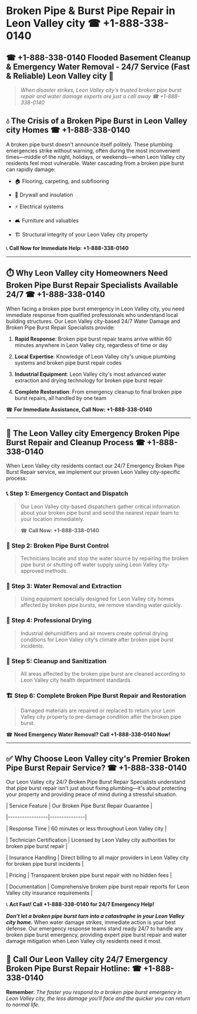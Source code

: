 # Broken Pipe & Burst Pipe Repair in Leon Valley city ☎ +1-888-338-0140  
## ☎ +1-888-338-0140 Flooded Basement Cleanup & Emergency Water Removal - 24/7 Service (Fast & Reliable) Leon Valley city 🚨  

> *When disaster strikes, Leon Valley city's trusted broken pipe burst repair and water damage experts are just a call away ☎ +1-888-338-0140*  

## 💧 The Crisis of a Broken Pipe Burst in Leon Valley city Homes ☎ +1-888-338-0140  

A broken pipe burst doesn't announce itself politely. These plumbing emergencies strike without warning, often during the most inconvenient times—middle of the night, holidays, or weekends—when Leon Valley city residents feel most vulnerable. Water cascading from a broken pipe burst can rapidly damage:  

* 🏠 Flooring, carpeting, and subflooring  
* 🧱 Drywall and insulation  
* ⚡ Electrical systems  
* 🛋️ Furniture and valuables  
* 🏗️ Structural integrity of your Leon Valley city property  

📞 **Call Now for Immediate Help: +1-888-338-0140**  

---  

## ⏱️ Why Leon Valley city Homeowners Need Broken Pipe Burst Repair Specialists Available 24/7 ☎ +1-888-338-0140  

When facing a broken pipe burst emergency in Leon Valley city, you need immediate response from qualified professionals who understand local building structures. Our Leon Valley city-based 24/7 Water Damage and Broken Pipe Burst Repair Specialists provide:  

1. **Rapid Response**: Broken pipe burst repair teams arrive within 60 minutes anywhere in Leon Valley city, regardless of time or day  
2. **Local Expertise**: Knowledge of Leon Valley city's unique plumbing systems and broken pipe burst repair codes  
3. **Industrial Equipment**: Leon Valley city's most advanced water extraction and drying technology for broken pipe burst repair  
4. **Complete Restoration**: From emergency cleanup to final broken pipe burst repairs, all handled by one team  

☎ **For Immediate Assistance, Call Now: +1-888-338-0140**  

---  

## 🔧 The Leon Valley city Emergency Broken Pipe Burst Repair and Cleanup Process ☎ +1-888-338-0140  

When Leon Valley city residents contact our 24/7 Emergency Broken Pipe Burst Repair service, we implement our proven Leon Valley city-specific process:  

### 📞 Step 1: Emergency Contact and Dispatch  
> Our Leon Valley city-based dispatchers gather critical information about your broken pipe burst and send the nearest repair team to your location immediately.  
> ☎ **Call Now: +1-888-338-0140**  

### 🚿 Step 2: Broken Pipe Burst Control  
> Technicians locate and stop the water source by repairing the broken pipe burst or shutting off water supply using Leon Valley city-approved methods.  

### 🌊 Step 3: Water Removal and Extraction  
> Using equipment specially designed for Leon Valley city homes affected by broken pipe bursts, we remove standing water quickly.  

### 💨 Step 4: Professional Drying  
> Industrial dehumidifiers and air movers create optimal drying conditions for Leon Valley city's climate after broken pipe burst incidents.  

### 🧼 Step 5: Cleanup and Sanitization  
> All areas affected by the broken pipe burst are cleaned according to Leon Valley city health department standards.  

### 🏗️ Step 6: Complete Broken Pipe Burst Repair and Restoration  
> Damaged materials are repaired or replaced to return your Leon Valley city property to pre-damage condition after the broken pipe burst.  

☎ **Need Emergency Water Removal? Call +1-888-338-0140 Now!**  

---  

## ✅ Why Choose Leon Valley city's Premier Broken Pipe Burst Repair Service? ☎ +1-888-338-0140  

Our Leon Valley city 24/7 Broken Pipe Burst Repair Specialists understand that pipe burst repair isn't just about fixing plumbing—it's about protecting your property and providing peace of mind during a stressful situation.  

| Service Feature | Our Broken Pipe Burst Repair Guarantee |  
|-----------------|---------------|  
| Response Time | 60 minutes or less throughout Leon Valley city |  
| Technician Certification | Licensed by Leon Valley city authorities for broken pipe burst repair |  
| Insurance Handling | Direct billing to all major providers in Leon Valley city for broken pipe burst incidents |  
| Pricing | Transparent broken pipe burst repair with no hidden fees |  
| Documentation | Comprehensive broken pipe burst repair reports for Leon Valley city insurance requirements |  

📞 **Act Fast! Call +1-888-338-0140 for 24/7 Emergency Help!**  

***Don't let a broken pipe burst turn into a catastrophe in your Leon Valley city home.*** When water damage strikes, immediate action is your best defense. Our emergency response teams stand ready 24/7 to handle any broken pipe burst emergency, providing expert pipe burst repair and water damage mitigation when Leon Valley city residents need it most.  

## 📱 Call Our Leon Valley city 24/7 Emergency Broken Pipe Burst Repair Hotline: ☎ +1-888-338-0140  

**Remember**: *The faster you respond to a broken pipe burst emergency in Leon Valley city, the less damage you'll face and the quicker you can return to normal life.*